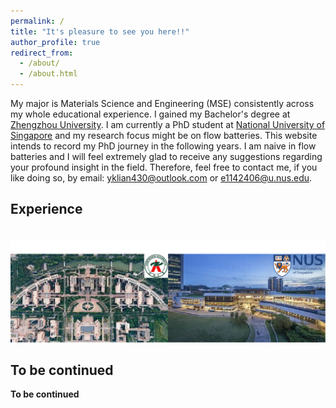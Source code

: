 ```yaml
---
permalink: /
title: "It's pleasure to see you here!!"
author_profile: true
redirect_from: 
  - /about/
  - /about.html
---
```


My major is Materials Science and Engineering (MSE) consistently across my whole educational experience. I gained my Bachelor's degree at [Zhengzhou University](https://www.zzu.edu.cn/). I am currently a PhD student at [National University of Singapore](https://nus.edu.sg/) and my research focus might be on flow batteries. This website intends to record my PhD journey in the following years. I am naive in flow batteries and I will feel extremely glad to receive any suggestions regarding your profound insight in the field. Therefore, feel free to contact me, if you like doing so, by email: yklian430@outlook.com or e1142406@u.nus.edu.

Experience
------
<br/><img src='/images/experience.png'>

To be continued
------
**To be continued**